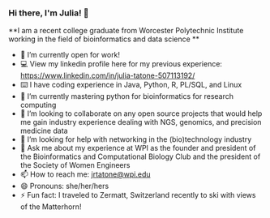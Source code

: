 ### Hi there, I'm Julia! 👋 

**I am a recent college graduate from Worcester Polytechnic Institute working in the field of bioinformatics and data science **

- 🔭 I’m currently open for work! 
- 💻 View my linkedin profile here for my previous experience: https://www.linkedin.com/in/julia-tatone-507113192/
- ⌨️ I have coding experience in Java, Python, R, PL/SQL, and Linux
- 🧬 I’m currently mastering python for bioinformatics for research computing
- 👯 I’m looking to collaborate on any open source projects that would help me gain industry experience dealing with NGS, genomics, and precision medicine data
- 🤔 I’m looking for help with networking in the (bio)technology industry
- 💬 Ask me about my experience at WPI as the founder and president of the Bioinformatics and Computational Biology Club and the president of the Society of Women Engineers
- 📫 How to reach me: jrtatone@wpi.edu
- 😄 Pronouns: she/her/hers
- ⚡ Fun fact: I traveled to Zermatt, Switzerland recently to ski with views of the Matterhorn!
